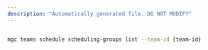 ```yaml
---
description: "Automatically generated file. DO NOT MODIFY"
---
```


```bash

mgc teams schedule scheduling-groups list --team-id {team-id}

```